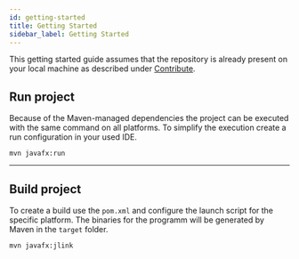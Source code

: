 ```yaml
---
id: getting-started
title: Getting Started
sidebar_label: Getting Started
---
```


This getting started guide assumes that the repository is already present on your local machine as described under [Contribute](contribute).

 ## Run project

Because of the Maven-managed dependencies the project can be executed with the same command on all platforms. To simplify the execution create a run configuration in your used IDE.
 ```
mvn javafx:run
 ```

---

## Build project

To create a build use the `pom.xml` and configure the launch script for the specific platform. The binaries for the programm will be generated by Maven in the `target` folder.
```
mvn javafx:jlink
```